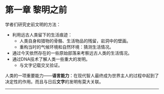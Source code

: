 # 第一章 黎明之前 

学者们研究史前文明的方法：

- 利用远古人类留下的生活痕迹：
  - 人类自身和猎物的骨骼、生活物品的残留，岩洞中的壁画。
  - 重构当时的气候环境和自然环境：猜测生活情况。
- 通过今天依然存在的一些原始部落来考察远古人类的生活情况。
- 通过DNA技术了解人类一些重大的发明。
  - 与文字记载交叉验证。



人类的一项重要能力——**语言能力**：在现代智人最终成为世界主人的过程中起到了决定性的作用。而且与日后**文字**的发明有莫大关联。



----

